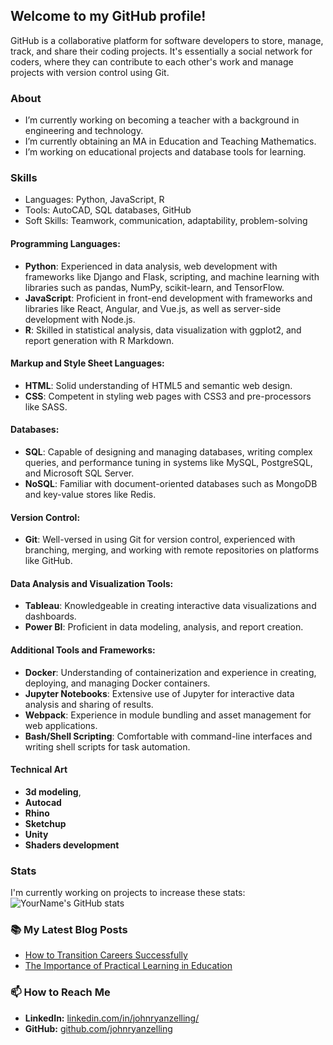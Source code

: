 ## Welcome to my GitHub profile!
GitHub is a collaborative platform for software developers to store, manage, track, and share their coding projects. It's essentially a social network for coders, where they can contribute to each other's work and manage projects with version control using Git. 

### About
-  I’m currently working on becoming a teacher with a background in engineering and technology.
-  I’m currently obtaining an MA in Education and Teaching Mathematics.
-  I’m working on educational projects and database tools for learning.

### Skills
- Languages: Python, JavaScript, R
- Tools: AutoCAD, SQL databases, GitHub
- Soft Skills: Teamwork, communication, adaptability, problem-solving

#### Programming Languages:
- **Python**: Experienced in data analysis, web development with frameworks like Django and Flask, scripting, and machine learning with libraries such as pandas, NumPy, scikit-learn, and TensorFlow.
- **JavaScript**: Proficient in front-end development with frameworks and libraries like React, Angular, and Vue.js, as well as server-side development with Node.js.
- **R**: Skilled in statistical analysis, data visualization with ggplot2, and report generation with R Markdown.

#### Markup and Style Sheet Languages:
- **HTML**: Solid understanding of HTML5 and semantic web design.
- **CSS**: Competent in styling web pages with CSS3 and pre-processors like SASS.

#### Databases:
- **SQL**: Capable of designing and managing databases, writing complex queries, and performance tuning in systems like MySQL, PostgreSQL, and Microsoft SQL Server.
- **NoSQL**: Familiar with document-oriented databases such as MongoDB and key-value stores like Redis.

#### Version Control:
- **Git**: Well-versed in using Git for version control, experienced with branching, merging, and working with remote repositories on platforms like GitHub.

#### Data Analysis and Visualization Tools:
- **Tableau**: Knowledgeable in creating interactive data visualizations and dashboards.
- **Power BI**: Proficient in data modeling, analysis, and report creation.

#### Additional Tools and Frameworks:
- **Docker**: Understanding of containerization and experience in creating, deploying, and managing Docker containers.
- **Jupyter Notebooks**: Extensive use of Jupyter for interactive data analysis and sharing of results.
- **Webpack**: Experience in module bundling and asset management for web applications.
- **Bash/Shell Scripting**: Comfortable with command-line interfaces and writing shell scripts for task automation.

#### Technical Art
- **3d modeling**,
- **Autocad**
- **Rhino**
- **Sketchup**
- **Unity**
- **Shaders development**


### Stats
I'm currently working on projects to increase these stats: 
![YourName's GitHub stats](https://github-readme-stats.vercel.app/api?username=yourusername&show_icons=true&theme=radical)

### 📚 My Latest Blog Posts
<!-- BLOG-POST-LIST:START -->
- [How to Transition Careers Successfully](#)
- [The Importance of Practical Learning in Education](#)
<!-- BLOG-POST-LIST:END -->

### 📫 How to Reach Me
- **LinkedIn:** [linkedin.com/in/johnryanzelling/](https://www.linkedin.com/in/johnryanzelling/)
- **GitHub:** [github.com/johnryanzelling](https://github.com/johnryanzelling)
